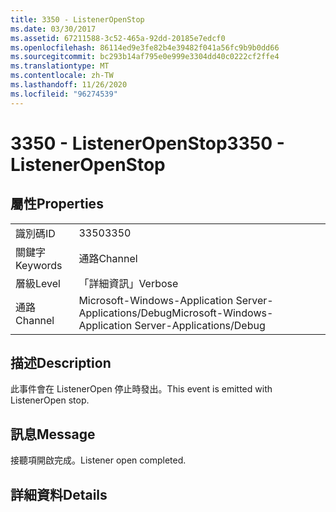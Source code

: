 ```yaml
---
title: 3350 - ListenerOpenStop
ms.date: 03/30/2017
ms.assetid: 67211588-3c52-465a-92dd-20185e7edcf0
ms.openlocfilehash: 86114ed9e3fe82b4e39482f041a56fc9b9b0dd66
ms.sourcegitcommit: bc293b14af795e0e999e3304dd40c0222cf2ffe4
ms.translationtype: MT
ms.contentlocale: zh-TW
ms.lasthandoff: 11/26/2020
ms.locfileid: "96274539"
---
```

# <a name="3350---listeneropenstop"></a><span data-ttu-id="aeaae-102">3350 - ListenerOpenStop</span><span class="sxs-lookup"><span data-stu-id="aeaae-102">3350 - ListenerOpenStop</span></span>

## <a name="properties"></a><span data-ttu-id="aeaae-103">屬性</span><span class="sxs-lookup"><span data-stu-id="aeaae-103">Properties</span></span>  
  
|||  
|-|-|  
|<span data-ttu-id="aeaae-104">識別碼</span><span class="sxs-lookup"><span data-stu-id="aeaae-104">ID</span></span>|<span data-ttu-id="aeaae-105">3350</span><span class="sxs-lookup"><span data-stu-id="aeaae-105">3350</span></span>|  
|<span data-ttu-id="aeaae-106">關鍵字</span><span class="sxs-lookup"><span data-stu-id="aeaae-106">Keywords</span></span>|<span data-ttu-id="aeaae-107">通路</span><span class="sxs-lookup"><span data-stu-id="aeaae-107">Channel</span></span>|  
|<span data-ttu-id="aeaae-108">層級</span><span class="sxs-lookup"><span data-stu-id="aeaae-108">Level</span></span>|<span data-ttu-id="aeaae-109">「詳細資訊」</span><span class="sxs-lookup"><span data-stu-id="aeaae-109">Verbose</span></span>|  
|<span data-ttu-id="aeaae-110">通路</span><span class="sxs-lookup"><span data-stu-id="aeaae-110">Channel</span></span>|<span data-ttu-id="aeaae-111">Microsoft-Windows-Application Server-Applications/Debug</span><span class="sxs-lookup"><span data-stu-id="aeaae-111">Microsoft-Windows-Application Server-Applications/Debug</span></span>|  
  
## <a name="description"></a><span data-ttu-id="aeaae-112">描述</span><span class="sxs-lookup"><span data-stu-id="aeaae-112">Description</span></span>  

 <span data-ttu-id="aeaae-113">此事件會在 ListenerOpen 停止時發出。</span><span class="sxs-lookup"><span data-stu-id="aeaae-113">This event is emitted with ListenerOpen stop.</span></span>  
  
## <a name="message"></a><span data-ttu-id="aeaae-114">訊息</span><span class="sxs-lookup"><span data-stu-id="aeaae-114">Message</span></span>  

 <span data-ttu-id="aeaae-115">接聽項開啟完成。</span><span class="sxs-lookup"><span data-stu-id="aeaae-115">Listener open completed.</span></span>  
  
## <a name="details"></a><span data-ttu-id="aeaae-116">詳細資料</span><span class="sxs-lookup"><span data-stu-id="aeaae-116">Details</span></span>
